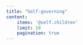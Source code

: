 ```yaml
---
title: "Self-governing"
content:
    items: '@self.children'
    limit: 10
    pagination: true
---
```

